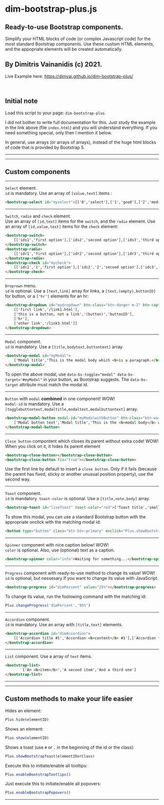 # dim-bootstrap-plus.js
 ## Ready-to-use Bootstrap components. 
 Simplify your HTML blocks of code (or complex Javascript code) for the most standard Bootstrap components. Use these custom HTML elements, and the appopriate elements will be created automatically.
 ## By Dimitris Vainanidis (c) 2021. #
 Live Example here: https://dimvai.github.io/dim-bootstrap-plus/

<br/>

## **Initial note**
Load this script to your page: ```dim-bootstrap-plus```.

I did not bother to write full documentation for this. Just study the example in the link above (file ```index.html```) and you will understand everything. If you need something special, only then I mention it below.

In general, use arrays (or arrays of arrays), instead of the huge html blocks of code that is provided by Bootstrap 5.

<hr>
<hr>

## **Custom components**
<hr>

`Select` element. 
<br>`id` is mandatory. Use an array of `[value,text]` items :
```HTML
<bootstrap-select id="myselect">[['0','select'],['1','good'],['2','mediocre'],['3','bad']]</bootstrap-select>
```
<hr>

`Switch`, `radio` and `check` element. 
<br>Use an array of `[id,text]` items  for the `switch`, and the `radio` element. Use an array of `[id,value,text]` items for the `check` element:
```HTML
<bootstrap-switch>
    [['ids1','first option'],['ids2','second option'],['ids3','third option']]
</bootstrap-switch>
<bootstrap-radio>
    [['idr1','first option'],['idr2','second option'],['idr3','third option']]
</bootstrap-radio>
<bootstrap-check id="mycheck">
    [['idc1','1','first option'],['idc2','2','second option'],['idc3','3','third option']]
</bootstrap-check>
```
<hr>

`Droprown` menu. 
<br>`id` is optional. Use a `[text,link]` array for links, a `[text,(empty),buttonID]` for button, or a `['hr']` elements for an hr:
```HTML
<bootstrap-dropdown id="mydropdown" btn-class="btn-danger m-2" btn-caption="Click to open dropdown menu">
    [['first link','/link1.html'],
    ['this is a button, not a link','(button)','buttonID'],
    ['hr'],
    ['other link','/link3.html']]
</bootstrap-dropdown>
```
<hr>

`Modal` component. 
<br>`id` is mandatory. Use a `[title,bodytext,buttontext]` array. 
```HTML
<bootstrap-modal id="myModal">
    ['Modal title','This is the modal body which <b>is a paragraph.</b>','OK']
</bootstrap-modal>
```
To open the above modal, use `data-bs-toggle="modal" data-bs-target="#myModal"` in your button, as Bootstrap suggests. The `data-bs-target` attribute must match the modal id.
<hr>

`Button` with `modal` **combined** in one component! WOW!
<br>`modal-id` is mandatory. Use a `[togglebuttontext,modaltitle,modaltext,modalbuttontext]` array. 

```HTML
<bootstrap-modal-button modal-id="myModalwithButton" btn-class="btn-warning">
    ['Modal button text','Modal title','This is the <b>modal body</b> which is a paragraph. ','OK']
</bootstrap-modal-button>
```
<hr>

`Close button` compontent which closes its parent without extra code! WOW!
<br>When you click on it, it hides its parent element
```HTML
<bootstrap-close-button></bootstrap-close-button>
<bootstrap-close-button fix="true"></bootstrap-close-button>
```
Use the first line by default to insert a `close button`. Only if it fails (because the parent has fixed, sticky or another unusual position property), use the second way.
<hr>

`Toast` component.
<br>`id` is mandatory. `toast-color` is optional. Use a `[title,note,body]` array. 
```HTML
<bootstrap-toast id="liveToast" toast-color="red">['Toast title','small note','This is the message of the toast.']</bootstrap-toast>
```
To show this modal, you can use a standard Bootstrap button with the appropriate onclick with the matching modal id:
```HTML
<button type="button" class="btn btn-primary" onclick="Plus.showBootstrapToast('#liveToast')">Show live toast</button>
```
<hr>

`Spinner` component with nice caption below! WOW!
<br>`color` is optional. Also, use (optional) text as a caption. 

```HTML
<bootstrap-spinner color="info">Waiting for something...</bootstrap-spinner>
```
<hr>

`Progress` component with ready-to-use method to change its value! WOW!
<br>`id` is optional, but nessesary if you want to change its value with JavaScript.
```HTML
<bootstrap-progress id="dimPercent" value="25%"></bootstrap-progress>
```
To change its value, run the foolowing command with the matching id:
```JavaScript
Plus.changeProgress('dimPercent','95%')
```
<hr>

`Accordion` component.
<br>`id` is mandatory. Use an array with `[title,text]` elements.
```HTML
<bootstrap-accordion id="dimAccordion">
    [['Accordion title #1','Accordion <b>content</b> #1'],['Accordion title #2','Accordion content #2'],['Accordion title #3','Accordion content #3']]
</bootstrap-accordion>
```
<hr>

`List` component.
Use a array of `text` items. 
```HTML
<bootstrap-list>
        ['An <b>item</b>','A second item','And a third one']
</bootstrap-list>
```


<hr>
<hr>

## **Custom methods to make your life easier**


Hides an element:
```Javascript
Plus.hide(elementID)
```
Shows an element:
```Javascript
Plus.show(elementID)
```
Shows a toast (use `#` or `.` in the beginning of the id or the class):
```Javascript
Plus.showBootstrapToast(elementIDorClass)
```
Execute this to initiate/enable all tooltips:
```Javascript
Plus.enableBootstrapTootlips()
```

Just execute this to initiate/enable all popovers:
```Javascript
Plus.enableBootstrapPopovers()
```

<hr>